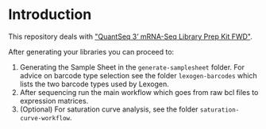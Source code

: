 # Introduction
This repository deals with ["QuantSeq 3’ mRNA-Seq Library Prep Kit FWD"](https://www.lexogen.com/quantseq-3mrna-sequencing/).

After generating your libraries you can proceed to:

1. Generating the Sample Sheet in the `generate-samplesheet` folder. For advice on barcode type selection see the folder `lexogen-barcodes` which lists the two barcode types used by Lexogen.
2. After sequencing run the main workflow which goes from raw bcl files to expression matrices.
3. (Optional) For saturation curve analysis, see the folder `saturation-curve-workflow`.
